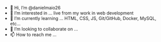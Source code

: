 - 👋 Hi, I’m @danielmaio26
- 👀 I’m interested in ... live from my work in web development
- 🌱 I’m currently learning ... HTML, CSS, JS, Git/GitHub, Docker, MySQL, etc...
- 💞️ I’m looking to collaborate on ...
- 📫 How to reach me ...

<!---
danielmaio26/danielmaio26 is a ✨ special ✨ repository because its `README.md` (this file) appears on your GitHub profile.
You can click the Preview link to take a look at your changes.
--->
